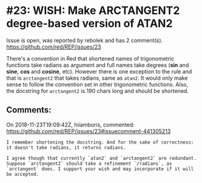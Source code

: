 
#23: WISH: Make ARCTANGENT2 degree-based version of ATAN2
================================================================================
Issue is open, was reported by rebolek and has 2 comment(s).
<https://github.com/red/REP/issues/23>

There's a convention in Red that shortened names of trigonometric functions take radians as argument and full names take degrees (**sin** and **sine**, **cos** and **cosine**, etc).
However there is one exception to the rule and that is `arctangent2` that takes radians, same as `atan2`.
It would only make sense to follow the convention set in other trigonometric functions.
Also, the docstring for `arctangent2` is 190 chars long and should be shortened.


Comments:
--------------------------------------------------------------------------------

On 2018-11-23T19:09:42Z, hiiamboris, commented:
<https://github.com/red/REP/issues/23#issuecomment-441305213>

    I remember shortening the docstring. And for the sake of correctness: it doesn't take radians, it returns radians.
    
    I agree though that currently `atan2` and `arctangent2` are redundant. Suppose `arctangent2` should take a refinement `/radians`, as `arctangent` does. I support your wish and may incorporate if it will be accepted.

